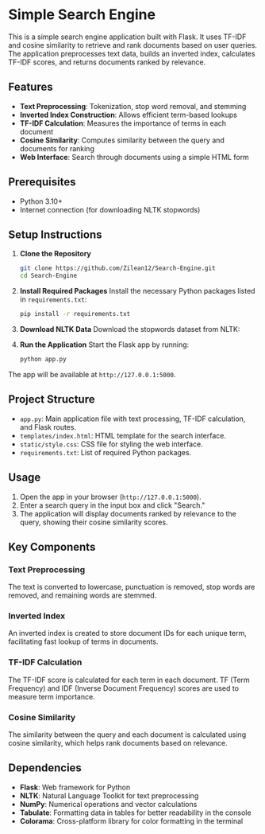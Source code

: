 # Simple Search Engine

This is a simple search engine application built with Flask. It uses TF-IDF and cosine similarity to retrieve and rank documents based on user queries. The application preprocesses text data, builds an inverted index, calculates TF-IDF scores, and returns documents ranked by relevance.

## Features
- **Text Preprocessing**: Tokenization, stop word removal, and stemming
- **Inverted Index Construction**: Allows efficient term-based lookups
- **TF-IDF Calculation**: Measures the importance of terms in each document
- **Cosine Similarity**: Computes similarity between the query and documents for ranking
- **Web Interface**: Search through documents using a simple HTML form

## Prerequisites
- Python 3.10+
- Internet connection (for downloading NLTK stopwords)

## Setup Instructions

1. **Clone the Repository**
   ```bash
   git clone https://github.com/Zilean12/Search-Engine.git
   cd Search-Engine
2. **Install Required Packages** Install the necessary Python packages listed in `requirements.txt`:
   ```bash
   pip install -r requirements.txt
3. **Download NLTK Data** Download the stopwords dataset from NLTK:

4. **Run the Application** Start the Flask app by running:
   ```bash
   python app.py

 The app will be available at `http://127.0.0.1:5000`.

Project Structure
-----------------

-   `app.py`: Main application file with text processing, TF-IDF calculation, and Flask routes.
-   `templates/index.html`: HTML template for the search interface.
-   `static/style.css`: CSS file for styling the web interface.
-   `requirements.txt`: List of required Python packages.

  Usage
-----

1.  Open the app in your browser (`http://127.0.0.1:5000`).
2.  Enter a search query in the input box and click "Search."
3.  The application will display documents ranked by relevance to the query, showing their cosine similarity scores.

Key Components
--------------

### Text Preprocessing

The text is converted to lowercase, punctuation is removed, stop words are removed, and remaining words are stemmed.

### Inverted Index

An inverted index is created to store document IDs for each unique term, facilitating fast lookup of terms in documents.

### TF-IDF Calculation

The TF-IDF score is calculated for each term in each document. TF (Term Frequency) and IDF (Inverse Document Frequency) scores are used to measure term importance.

### Cosine Similarity

The similarity between the query and each document is calculated using cosine similarity, which helps rank documents based on relevance.

Dependencies
------------

-   **Flask**: Web framework for Python
-   **NLTK**: Natural Language Toolkit for text preprocessing
-   **NumPy**: Numerical operations and vector calculations
-   **Tabulate**: Formatting data in tables for better readability in the console
-   **Colorama**: Cross-platform library for color formatting in the terminal

